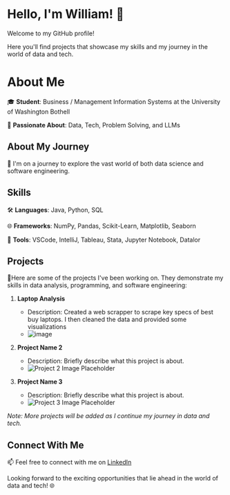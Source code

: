 # Hello, I'm William! 👋

Welcome to my GitHub profile!

Here you'll find projects that showcase my skills and my journey in the world of data and tech.


# About Me

🎓 **Student**: Business / Management Information Systems at the University of Washington Bothell

🌟 **Passionate About**: Data, Tech, Problem Solving, and LLMs

## About My Journey

🚀 I'm on a journey to explore the vast world of both data science and software engineering.

## Skills

🛠 **Languages**: Java, Python, SQL

🌐 **Frameworks**: NumPy, Pandas, Scikit-Learn, Matplotlib, Seaborn

🔧 **Tools**: VSCode, IntelliJ, Tableau, Stata, Jupyter Notebook, Datalor


## Projects

📂Here are some of the projects I've been working on. They demonstrate my skills in data analysis, programming, and software engineering:

1. **Laptop Analysis**
   - Description: Created a web scrapper to scrape key specs of best buy laptops. I then cleaned the data and provided some visualizations 
   - ![![image](https://github.com/williamuy/williamuy/assets/131928949/d046474a-2a40-496b-8243-9c5d868d5f61)](#)

2. **Project Name 2**
   - Description: Briefly describe what this project is about.
   - ![Project 2 Image Placeholder](#)

3. **Project Name 3**
   - Description: Briefly describe what this project is about.
   - ![Project 3 Image Placeholder](#)

*Note: More projects will be added as I continue my journey in data and tech.*
## Connect With Me

📫 Feel free to connect with me on [LinkedIn](https://www.linkedin.com/in/william-uyeta-/)

Looking forward to the exciting opportunities that lie ahead in the world of data and tech! 🌐
